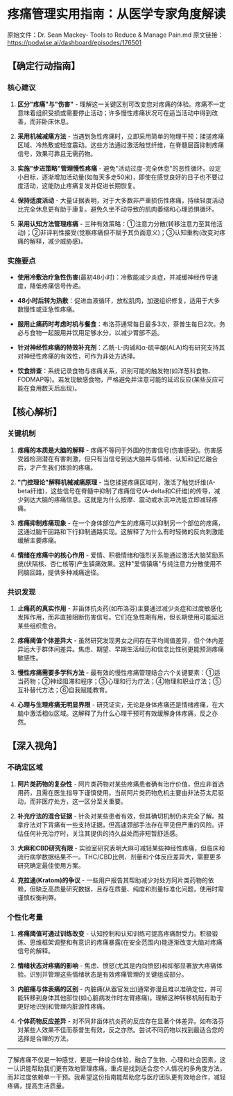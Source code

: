 # 疼痛管理实用指南：从医学专家角度解读

原始文件：Dr. Sean Mackey- Tools to Reduce & Manage Pain.md
原文链接：https://podwise.ai/dashboard/episodes/176501

## 【确定行动指南】

### 核心建议
1. **区分"疼痛"与"伤害"** - 理解这一关键区别可改变您对疼痛的体验。疼痛不一定意味着组织受损或需要停止活动；许多慢性疼痛状况可在适当活动中得到改善，而非卧床休息。
   
2. **采用机械减痛方法** - 当遇到急性疼痛时，立即采用简单的物理干预：揉搓疼痛区域、冷热敷或轻度震动。这些方法通过激活触觉纤维，在脊髓层面抑制疼痛信号，效果可靠且无需药物。

3. **实施"步进策略"管理慢性疼痛** - 避免"活动过度-完全休息"的恶性循环。设定小目标，逐渐增加活动量(如每天多走50米)，即使在感觉良好的日子也不要过度活动，这能防止疼痛复发并促进长期恢复。

4. **保持适度活动** - 大量证据表明，对于大多数非严重损伤性疼痛，持续轻度活动比完全休息更有助于康复。避免久坐不动导致的肌肉萎缩和心理恐惧循环。

5. **采用认知方法管理疼痛** - 三种有效策略：①注意力分散(转移注意力至其他活动)；②非评判性接受(觉察疼痛但不赋予其负面意义)；③认知重构(改变对疼痛的解释，减少威胁感)。

### 实施要点
- **使用冷敷治疗急性伤害**(最初48小时)：冷敷能减少炎症，并减缓神经传导速度，降低疼痛信号传递。
  
- **48小时后转为热敷**：促进血液循环，放松肌肉，加速组织修复，适用于大多数慢性或亚急性疼痛。

- **服用止痛药时考虑时机与餐食**：布洛芬通常每日最多3次，萘普生每日2次。务必与食物一起服用并饮用足够水分，以减少胃部不适。

- **针对神经性疼痛的特效补充剂**：乙酰-L-肉碱和α-硫辛酸(ALA)均有研究支持其对神经性疼痛的有效性，可作为非处方选择。

- **饮食排查**：系统记录食物与疼痛关系，识别可能的触发物(如洋葱科食物、FODMAP等)。若发现敏感食物，严格避免并注意可能的延迟反应(某些反应可能在食用数天后出现)。

## 【核心解析】

### 关键机制
1. **疼痛的本质是大脑的解释** - 疼痛不等同于外围的伤害信号(伤害感受)。伤害感受器检测潜在有害刺激，但只有当信号到达大脑并与情绪、认知和记忆融合后，才产生我们体验的疼痛。

2. **"门控理论"解释机械减痛原理** - 当您揉搓疼痛区域时，激活了触觉纤维(A-beta纤维)，这些信号在脊髓中抑制了疼痛信号(A-delta和C纤维)的传导，减少到达大脑的疼痛信息。这就是为什么按摩、震动或水流冲洗能立即减轻疼痛。

3. **疼痛抑制疼痛现象** - 在一个身体部位产生的疼痛可以抑制另一个部位的疼痛，这通过脑干回路和下行抑制通路实现。这解释了为什么有时轻微的反向刺激能缓解主要疼痛。

4. **情绪在疼痛中的核心作用** - 爱情、积极情绪和强烈关系能通过激活大脑奖励系统(伏隔核、杏仁核等)产生镇痛效果。这种"爱情镇痛"与纯注意力分散使用不同脑回路，提供多种减痛途径。

### 共识发现
1. **止痛药的真实作用** - 非甾体抗炎药(如布洛芬)主要通过减少炎症和过度敏感化发挥作用，而非直接阻断伤害信号。它们在急性期有用，但长期使用可能延迟某些组织愈合。

2. **疼痛阈值个体差异大** - 虽然研究发现男女之间存在平均阈值差异，但个体内差异远大于群体间差异。焦虑、期望、早期生活经历和信念比性别更能预测疼痛敏感性。

3. **慢性疼痛需要多学科方法** - 最有效的慢性疼痛管理结合六个关键要素：①适当药物；②神经阻滞和程序；③心理和行为疗法；④物理和职业疗法；⑤互补替代方法；⑥自我赋能教育。

4. **心理与生理疼痛无明显界限** - 研究证实，无论是身体疼痛还是情绪疼痛，在大脑中激活相似区域。这解释了为什么心理干预可有效缓解身体疼痛，反之亦然。

## 【深入视角】

### 不确定区域
1. **阿片类药物的复杂性** - 阿片类药物对某些疼痛患者确有治疗价值，但应非首选用药，且需在医生指导下谨慎使用。当前阿片类药物危机主要由非法芬太尼驱动，而非医疗处方，这一区分至关重要。

2. **补充疗法的混合证据** - 针灸对某些患者有效，但其确切机制仍未完全了解。推拿疗法对下背痛有一些支持证据，但高速颈部手法存在罕见但严重的风险。评估任何补充治疗时，关注其提供的持久益处而非短暂舒适感。

3. **大麻和CBD研究有限** - 实验室研究表明大麻可减轻某些神经性疼痛，但临床和流行病学数据结果不一。THC/CBD比例、剂量和个体反应差异大，需要更多研究确定最佳使用方案。

4. **克拉通(Kratom)的争议** - 一些用户报告其帮助减少对处方阿片类药物的依赖，但缺乏高质量研究数据，且存在质量、纯度和剂量标准化问题，使用时需谨慎权衡利弊。

### 个性化考量
1. **疼痛阈值可通过训练改变** - 认知控制和认知训练可提高疼痛耐受力。积极锻炼、思维框架调整和有意识的疼痛暴露(在安全范围内)能逐渐改变大脑对疼痛信号的解释。

2. **情绪状态对疼痛的影响** - 焦虑、愤怒(尤其是内向愤怒)和抑郁显著放大疼痛体验。识别并管理这些情绪状态是有效疼痛管理的关键组成部分。

3. **内脏痛与体表痛的区别** - 内脏痛(从器官发出)通常弥漫且难以准确定位，并可能转移到身体其他部位(如心脏病发作时左臂疼痛)。理解这种转移机制有助于更好地识别和管理内脏源性疼痛。

4. **个体药物反应差异** - 对不同非甾体抗炎药的反应存在显著个体差异。如布洛芬对某些人效果不佳而萘普生有效，反之亦然。尝试不同药物以找到最适合您的选择是合理的方法。

---

了解疼痛不仅是一种感觉，更是一种综合体验，融合了生物、心理和社会因素，这一认识能帮助我们更有效地管理疼痛。重点是找到适合您个人情况的多角度方法，而非过度依赖单一干预。我希望这份指南能帮助您与医疗团队更有效地合作，减轻疼痛，提高生活质量。
